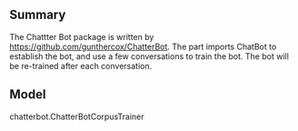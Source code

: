 ## Summary
The Chattter Bot package is written by https://github.com/gunthercox/ChatterBot. The part imports ChatBot to establish the bot, and use a few conversations to train the bot. The bot will be re-trained after each conversation. 
## Model
chatterbot.ChatterBotCorpusTrainer
